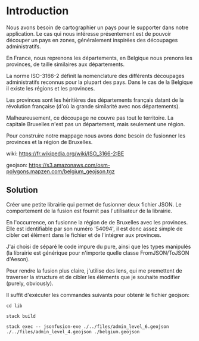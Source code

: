 # Introduction

Nous avons besoin de cartographier un pays pour le supporter dans notre
application. Le cas qui nous intéresse présentement est de pouvoir découper
un pays en zones, généralement inspirées des découpages administratifs.

En France, nous reprenons les départements, en Belgique nous prenons les
provinces, de taille similaires aux départements.

La norme ISO-3166-2 définit la nomenclature des différents découpages
administratifs reconnus pour la plupart des pays. Dans le cas de la Belgique il
existe les régions et les provinces.

Les provinces sont les héritières des départements français datant de la
révolution française (d'où la grande similarité avec nos départements).

Malheureusement, ce découpage ne couvre pas tout le territoire. La capitale
Bruxelles n'est pas un département, mais seulement une région.

Pour construire notre mappage nous avons donc besoin de fusionner les provinces
et la région de Bruxelles.

wiki: https://fr.wikipedia.org/wiki/ISO_3166-2:BE

geojson: https://s3.amazonaws.com/osm-polygons.mapzen.com/belgium_geojson.tgz

## Solution

Créer une petite librairie qui permet de fusionner deux fichier JSON.
Le comportement de la fusion est fournit pas l'utilisateur de la librairie.

En l'occurrence, on fusionne la région de de Bruxelles avec les provinces.
Elle est identifiable par son numéro '54094', il est donc assez simple de cibler
cet élément dans le fichier et de l'intégrer aux provinces.

J'ai choisi de séparé le code impure du pure, ainsi que les types manipulés
(la librairie est générique pour n'importe quelle classe FromJSON/ToJSON d'Aeson).

Pour rendre la fusion plus claire, j'utilise des lens, qui me premettent de traverser
la structure et de cibler les éléments que je souhaite modifier (purely, obviously).

Il suffit d'exécuter les commandes suivants pour obtenir le fichier geojson:

`cd lib`

`stack build`

`stack exec -- jsonfusion-exe ./../files/admin_level_6.geojson ./../files/admin_level_4.geojson ./belgium.geojson`
